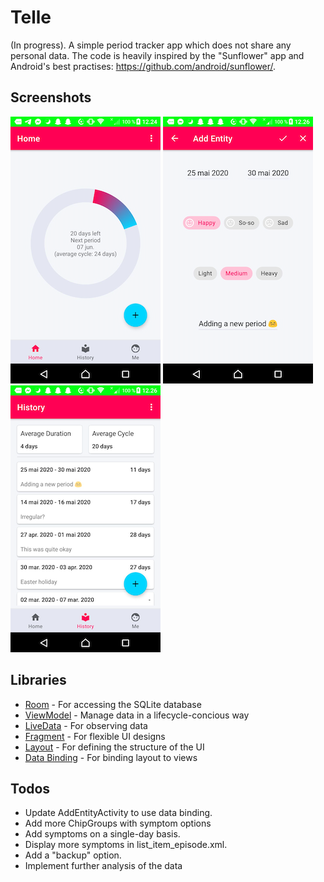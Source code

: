 # Telle
(In progress). A simple period tracker app which does not share any personal data. The code is heavily inspired by the "Sunflower" app and Android's best practises: https://github.com/android/sunflower/.

## Screenshots
![Home Fragment](screenshots/home_fragment.png "A progress bar, estimating days to next period")
![Add Entity Activity](screenshots/add_entity.png "Input form for adding new periods")
![Display Fragment](screenshots/display_fragment.png "A list of the periods in the database")

## Libraries
- [Room][0] - For accessing the SQLite database
- [ViewModel][3] - Manage data in a lifecycle-concious way
- [LiveData][2] - For observing data
- [Fragment][5] - For flexible UI designs
- [Layout][4] - For defining the structure of the UI
- [Data Binding][1] - For binding layout to views

[0]: https://developer.android.com/topic/libraries/architecture/room 
[1]: https://developer.android.com/topic/libraries/data-binding/
[2]: https://developer.android.com/topic/libraries/architecture/livedata
[3]: https://developer.android.com/topic/libraries/architecture/viewmodel
[4]: https://developer.android.com/guide/topics/ui/declaring-layout
[5]: https://developer.android.com/guide/components/fragments

## Todos
- Update AddEntityActivity to use data binding.
- Add more ChipGroups with symptom options
- Add symptoms on a single-day basis.
- Display more symptoms in list_item_episode.xml.
- Add a "backup" option.
- Implement further analysis of the data
